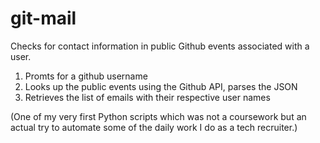 # git-mail
Checks for contact information in public Github events associated with a user.

1. Promts for a github username
2. Looks up the public events using the Github API, parses the JSON
3. Retrieves the list of emails with their respective user names

(One of my very first Python scripts which was not a coursework but an actual try to automate some of the daily work I do as a tech recruiter.)
